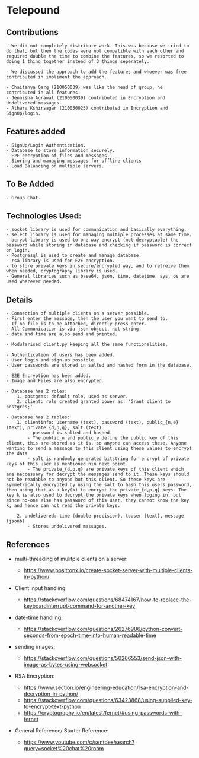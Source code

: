 # Telepound

## Contributions
    - We did not completely distribute work. This was because we tried to do that, but then the codes were not compatible with each other and required double the time to combine the features, so we resorted to doing 1 thing together instead of 3 things seperately.

    - We discussed the approach to add the features and whoever was free contributed in impliment the approach.

    - Chaitanya Garg (210050039) was like the head of group, he contributed in all features.
    - Jennisha Agrawal (210050039) contributed in Encryption and Undelivered messages.
    - Atharv Kshirsagar (210050025) contributed in Encryption and SignUp/login.
    
## Features added
    - SignUp/Login Authentication.
    - Database to store information securely.
    - E2E encryption of files and messages.
    - Storing and managing messages for offline clients
    - Load Balancing on multiple servers.

## To Be Added
    - Group Chat.

## Technologies Used:
    - socket library is used for communication and basically everything.
    - select library is used for managing multiple processes at same time.
    - bcrypt library is used to one way encrypt (not decryptable) the password while storing in database and checking if password is correct on login.
    - Postgresql is used to create and manage database.
    - rsa library is used for E2E encryption.
    - to store private keys in secure/encrypted way, and to retreive them when needed, cryptography library is used.
    - General libraries such as base64, json, time, datetime, sys, os are used wherever needed.

## Details
    - Connection of multiple clients on a server possible.
    - First enter the message, then the user you want to send to.
    - If no file is to be attached, directly press enter.
    - All Communication is via json object, not string.
    - date and time are also send and printed.

    - Modularised client.py keeping all the same functionalities.

    - Authentication of users has been added. 
    - User login and sign-up possible.
    - User passwords are stored in salted and hashed form in the database.

    - E2E Encryption has been added.
    - Image and Files are also encrypted.

    - Database has 2 roles:
        1. postgres: default role, used as server.
        2. client: role created granted power as: 'Grant client to postgres;'.

    - Database has 2 tables:
        1. clientinfo: username (text), password (text), public_{n,e} (text), private_{d,p,q}, salt (text)
            - password is salted and hashed.
            - The public_n and public_e define the public key of this client, this are stored as it is, so anyone can access these. Anyone wanting to send a message to this client using these values to encrypt the data
            - salt is randomly generated bitstring for encrypt of private keys of this user as mentioned nin next point.
            - The private_{d,p,q} are private keys of this client which are neccessary for decrypt the messages send to it. These keys should not be readable to anyone but this client. So these keys are symmetrically encrypted by using the salt to hash this users password, then using that as a key(k) to encrypt the private_{d,p,q} keys. The key k is also used to decrypt the private keys when loging in, but since no-one else has password of this user, they cannot know the key k, and hence can not read the private keys.

        2. undelivered: time (double precision), touser (text), message (jsonb)
            - Stores undelivered massages.

## References

- multi-threading of mulitple clients on a server:
    * https://www.positronx.io/create-socket-server-with-multiple-clients-in-python/

- Client input handling:
    * https://stackoverflow.com/questions/68474167/how-to-replace-the-keyboardinterrupt-command-for-another-key

- date-time handling:
    * https://stackoverflow.com/questions/26276906/python-convert-seconds-from-epoch-time-into-human-readable-time

- sending images:
    * https://stackoverflow.com/questions/50266553/send-json-with-image-as-bytes-using-websocket

- RSA Encryption:
    * https://www.section.io/engineering-education/rsa-encryption-and-decryption-in-python/
    * https://stackoverflow.com/questions/63423868/using-supplied-key-to-encrypt-text-python
    * https://cryptography.io/en/latest/fernet/#using-passwords-with-fernet

- General Reference/ Starter Reference:
    * https://www.youtube.com/c/sentdex/search?query=socket%20chat%20room
